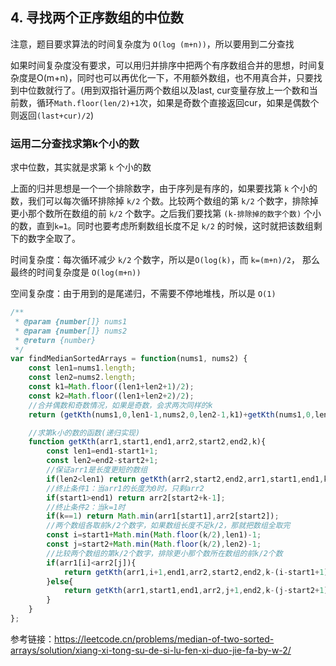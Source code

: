 ## 4. 寻找两个正序数组的中位数

注意，题目要求算法的时间复杂度为 `O(log (m+n))`，所以要用到二分查找

如果时间复杂度没有要求，可以用归并排序中把两个有序数组合并的思想，时间复杂度是O(m+n)，同时也可以再优化一下，不用额外数组，也不用真合并，只要找到中位数就行了。(用到双指针遍历两个数组以及last, cur变量存放上一个数和当前数，循环`Math.floor(len/2)+1`次，如果是奇数个直接返回cur，如果是偶数个则返回`(last+cur)/2`) 

### 运用二分查找求第k个小的数

求中位数，其实就是求第 `k` 个小的数

上面的归并思想是一个一个排除数字，由于序列是有序的，如果要找第 `k` 个小的数，我们可以每次循环排除掉 `k/2` 个数。比较两个数组的第 `k/2` 个数字，排除掉更小那个数所在数组的前 `k/2` 个数字。之后我们要找第 `(k-排除掉的数字个数)` 个小的数，直到`k=1`。同时也要考虑所剩数组长度不足 `k/2` 的时候，这时就把该数组剩下的数字全取了。

时间复杂度：每次循环减少 `k/2` 个数字，所以是`O(log(k)`，而 `k=(m+n)/2`， 那么最终的时间复杂度是 `O(log(m+n))`

空间复杂度：由于用到的是尾递归，不需要不停地堆栈，所以是 `O(1)`

```javascript
/**
 * @param {number[]} nums1
 * @param {number[]} nums2
 * @return {number}
 */
var findMedianSortedArrays = function(nums1, nums2) {
    const len1=nums1.length;
    const len2=nums2.length;
    const k1=Math.floor((len1+len2+1)/2);
    const k2=Math.floor((len1+len2+2)/2);
    //合并偶数和奇数情况，如果是奇数，会求两次同样的k
    return (getKth(nums1,0,len1-1,nums2,0,len2-1,k1)+getKth(nums1,0,len1-1,nums2,0,len2-1,k2))/2;

    //求第k小的数的函数(递归实现)
    function getKth(arr1,start1,end1,arr2,start2,end2,k){
        const len1=end1-start1+1;
        const len2=end2-start2+1;
        //保证arr1是长度更短的数组
        if(len2<len1) return getKth(arr2,start2,end2,arr1,start1,end1,k);
        //终止条件1：当arr1的长度为0时，只剩arr2
        if(start1>end1) return arr2[start2+k-1];
        //终止条件2：当k=1时
        if(k==1) return Math.min(arr1[start1],arr2[start2]);
        //两个数组各取前k/2个数字，如果数组长度不足k/2，那就把数组全取完
        const i=start1+Math.min(Math.floor(k/2),len1)-1;
        const j=start2+Math.min(Math.floor(k/2),len2)-1;
        //比较两个数组的第k/2个数字，排除更小那个数所在数组的前k/2个数
        if(arr1[i]<arr2[j]){
            return getKth(arr1,i+1,end1,arr2,start2,end2,k-(i-start1+1));
        }else{
            return getKth(arr1,start1,end1,arr2,j+1,end2,k-(j-start2+1));
        } 
    }
};
```

参考链接：https://leetcode.cn/problems/median-of-two-sorted-arrays/solution/xiang-xi-tong-su-de-si-lu-fen-xi-duo-jie-fa-by-w-2/
